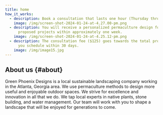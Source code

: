 ```yaml
---
title: home
how_it_works:
  - description: Book a consultation that lasts one hour (Thursday through Saturday)
    image: /img/screen-shot-2024-01-24-at-4.27.00-pm.png
  - description: You will receive a personalized permaculture design for the
      proposed projects within approximately one week.
    image: /img/screen-shot-2024-01-24-at-4.25.12-pm.png
  - description: The consultation fee ($125) goes towards the total project cost if
      you schedule within 30 days.
    image: /img/image15.jpg
---
```


## About us {#about}

Green Phoenix Designs is a local sustainable landscaping company working in the
Atlanta, Georgia area. We use permaculture methods to design more useful and
enjoyable outdoor spaces. We strive for excellence and innovation in all that we
do. We tap local experts in native plants, stone building, and water management.
Our team will work with you to shape a landscape that will be enjoyed for
generations to come.
